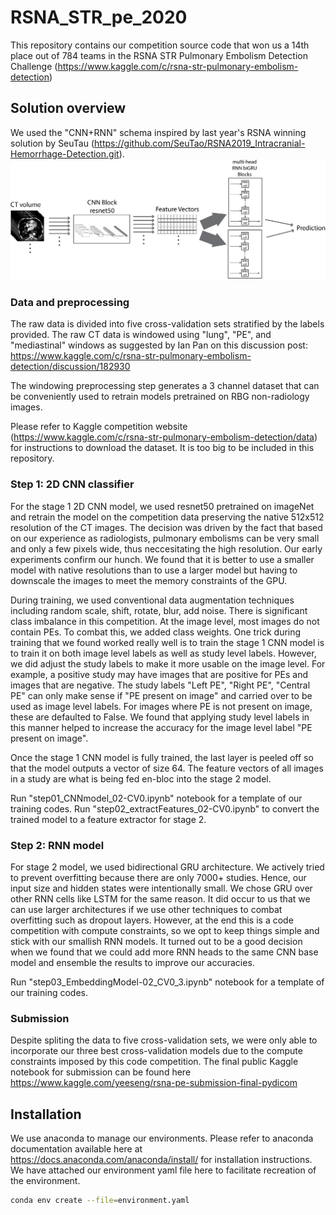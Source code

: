 # RSNA_STR_pe_2020

This repository contains our competition source code that won us a 14th place out of 784 teams in the RSNA STR Pulmonary Embolism Detection Challenge (https://www.kaggle.com/c/rsna-str-pulmonary-embolism-detection) 

## Solution overview
We used the "CNN+RNN" schema inspired by last year's RSNA winning solution by SeuTau (https://github.com/SeuTao/RSNA2019_Intracranial-Hemorrhage-Detection.git). 
![schematic](/figures/RSNA_PE_diagram.jpeg)

### Data and preprocessing
The raw data is divided into five cross-validation sets stratified by the labels provided. The raw CT data is windowed using "lung", "PE", and "mediastinal" windows as suggested by Ian Pan on this discussion post: https://www.kaggle.com/c/rsna-str-pulmonary-embolism-detection/discussion/182930

The windowing preprocessing step generates a 3 channel dataset that can be conveniently used to retrain models pretrained on RBG non-radiology images.

Please refer to Kaggle competition website (https://www.kaggle.com/c/rsna-str-pulmonary-embolism-detection/data) for instructions to download the dataset. It is too big to be included in this repository.

### Step 1: 2D CNN classifier

For the stage 1 2D CNN model, we used resnet50 pretrained on imageNet and retrain the model on the competition data preserving the native 512x512 resolution of the CT images. The decision was driven by the fact that based on our experience as radiologists, pulmonary embolisms can be very small and only a few pixels wide, thus neccesitating the high resolution. Our early experiments confirm our hunch. We found that it is better to use a smaller model with native resolutions than to use a larger model but having to downscale the images to meet the memory constraints of the GPU.

During training, we used conventional data augmentation techniques including random scale, shift, rotate, blur, add noise. There is significant class imbalance in this competition. At the image level, most images do not contain PEs. To combat this, we added class weights. One trick during training that we found worked really well is to train the stage 1 CNN model is to train it on both image level labels as well as study level labels. However, we did adjust the study labels to make it more usable on the image level. For example, a positive study may have images that are positive for PEs and images that are negative. The study labels "Left PE", "Right PE", "Central PE" can only make sense if "PE present on image" and carried over to be used as image level labels. For images where PE is not present on image, these are defaulted to False. We found that applying study level labels in this manner helped to increase the accuracy for the image level label "PE present on image".  

Once the stage 1 CNN model is fully trained, the last layer is peeled off so that the model outputs a vector of size 64. The feature vectors of all images in a study are what is being fed en-bloc into the stage 2 model.

Run "step01_CNNmodel_02-CV0.ipynb" notebook for a template of our training codes. 
Run "step02_extractFeatures_02-CV0.ipynb" to convert the trained model to a feature extractor for stage 2.

### Step 2: RNN model

For stage 2 model, we used bidirectional GRU architecture. We actively tried to prevent overfitting because there are only 7000+ studies. Hence, our input size and hidden states were intentionally small. We chose GRU over other RNN cells like LSTM for the same reason. It did occur to us that we can use larger architectures if we use other techniques to combat overfitting such as dropout layers. However, at the end this is a code competition with compute constraints, so we opt to keep things simple and stick with our smallish RNN models. It turned out to be a good decision when we found that we could add more RNN heads to the same CNN base model and ensemble the results to improve our accuracies.  

Run "step03_EmbeddingModel-02_CV0_3.ipynb" notebook for a template of our training codes. 

### Submission

Despite spliting the data to five cross-validation sets, we were only able to incorporate our three best cross-validation models due to the compute constraints imposed by this code competition. The final public Kaggle notebook for submission can be found here https://www.kaggle.com/yeeseng/rsna-pe-submission-final-pydicom

## Installation

We use anaconda to manage our environments. Please refer to anaconda documentation available here at https://docs.anaconda.com/anaconda/install/ for installation instructions. We have attached our environment yaml file here to facilitate recreation of the environment.

```bash
conda env create --file=environment.yaml
```
